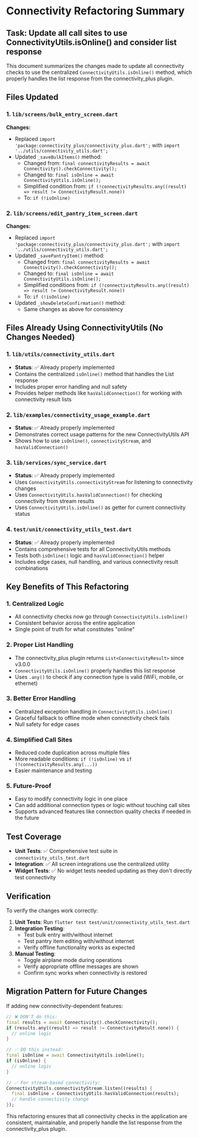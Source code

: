 # Connectivity Refactoring Summary

## Task: Update all call sites to use ConnectivityUtils.isOnline() and consider list response

This document summarizes the changes made to update all connectivity checks to use the centralized `ConnectivityUtils.isOnline()` method, which properly handles the list response from the connectivity_plus plugin.

## Files Updated

### 1. `lib/screens/bulk_entry_screen.dart`
**Changes:**
- Replaced `import 'package:connectivity_plus/connectivity_plus.dart';` with `import '../utils/connectivity_utils.dart';`
- Updated `_saveBulkItems()` method:
  - Changed from: `final connectivityResults = await Connectivity().checkConnectivity();`
  - Changed to: `final isOnline = await ConnectivityUtils.isOnline();`
  - Simplified condition from: `if (!connectivityResults.any((result) => result != ConnectivityResult.none))`
  - To: `if (!isOnline)`

### 2. `lib/screens/edit_pantry_item_screen.dart`
**Changes:**
- Replaced `import 'package:connectivity_plus/connectivity_plus.dart';` with `import '../utils/connectivity_utils.dart';`
- Updated `_savePantryItem()` method:
  - Changed from: `final connectivityResults = await Connectivity().checkConnectivity();`
  - Changed to: `final isOnline = await ConnectivityUtils.isOnline();`
  - Simplified conditions from: `if (!connectivityResults.any((result) => result != ConnectivityResult.none))`
  - To: `if (!isOnline)`
- Updated `_showDeleteConfirmation()` method:
  - Same changes as above for consistency

## Files Already Using ConnectivityUtils (No Changes Needed)

### 1. `lib/utils/connectivity_utils.dart`
- **Status**: ✅ Already properly implemented
- Contains the centralized `isOnline()` method that handles the List<ConnectivityResult> response
- Includes proper error handling and null safety
- Provides helper methods like `hasValidConnection()` for working with connectivity result lists

### 2. `lib/examples/connectivity_usage_example.dart`
- **Status**: ✅ Already properly implemented
- Demonstrates correct usage patterns for the new ConnectivityUtils API
- Shows how to use `isOnline()`, `connectivityStream`, and `hasValidConnection()`

### 3. `lib/services/sync_service.dart`
- **Status**: ✅ Already properly implemented
- Uses `ConnectivityUtils.connectivityStream` for listening to connectivity changes
- Uses `ConnectivityUtils.hasValidConnection()` for checking connectivity from stream results
- Uses `ConnectivityUtils.isOnline()` as getter for current connectivity status

### 4. `test/unit/connectivity_utils_test.dart`
- **Status**: ✅ Already properly implemented
- Contains comprehensive tests for all ConnectivityUtils methods
- Tests both `isOnline()` logic and `hasValidConnection()` helper
- Includes edge cases, null handling, and various connectivity result combinations

## Key Benefits of This Refactoring

### 1. **Centralized Logic**
- All connectivity checks now go through `ConnectivityUtils.isOnline()`
- Consistent behavior across the entire application
- Single point of truth for what constitutes "online"

### 2. **Proper List Handling**
- The connectivity_plus plugin returns `List<ConnectivityResult>` since v3.0.0
- `ConnectivityUtils.isOnline()` properly handles this list response
- Uses `.any()` to check if any connection type is valid (WiFi, mobile, or ethernet)

### 3. **Better Error Handling**
- Centralized exception handling in `ConnectivityUtils.isOnline()`
- Graceful fallback to offline mode when connectivity check fails
- Null safety for edge cases

### 4. **Simplified Call Sites**
- Reduced code duplication across multiple files
- More readable conditions: `if (!isOnline)` vs `if (!connectivityResults.any(...))`
- Easier maintenance and testing

### 5. **Future-Proof**
- Easy to modify connectivity logic in one place
- Can add additional connection types or logic without touching call sites
- Supports advanced features like connection quality checks if needed in the future

## Test Coverage

- **Unit Tests**: ✅ Comprehensive test suite in `connectivity_utils_test.dart`
- **Integration**: ✅ All screen integrations use the centralized utility
- **Widget Tests**: ✅ No widget tests needed updating as they don't directly test connectivity

## Verification

To verify the changes work correctly:

1. **Unit Tests**: Run `flutter test test/unit/connectivity_utils_test.dart`
2. **Integration Testing**: 
   - Test bulk entry with/without internet
   - Test pantry item editing with/without internet
   - Verify offline functionality works as expected
3. **Manual Testing**: 
   - Toggle airplane mode during operations
   - Verify appropriate offline messages are shown
   - Confirm sync works when connectivity is restored

## Migration Pattern for Future Changes

If adding new connectivity-dependent features:

```dart
// ❌ DON'T do this:
final results = await Connectivity().checkConnectivity();
if (results.any((result) => result != ConnectivityResult.none)) {
  // online logic
}

// ✅ DO this instead:
final isOnline = await ConnectivityUtils.isOnline();
if (isOnline) {
  // online logic
}

// ✅ For stream-based connectivity:
ConnectivityUtils.connectivityStream.listen((results) {
  final isOnline = ConnectivityUtils.hasValidConnection(results);
  // handle connectivity change
});
```

This refactoring ensures that all connectivity checks in the application are consistent, maintainable, and properly handle the list response from the connectivity_plus plugin.

